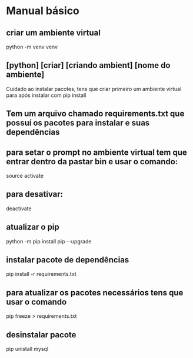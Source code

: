 # Manual básico

## criar um ambiente virtual

python -m venv venv

[python] [criar] [criando ambient] [nome do ambiente]
---
Cuidado ao instalar pacotes, tens que criar primeiro um ambiente virtual para após instalar com pip install

Tem um arquivo chamado requirements.txt que possuí os pacotes para instalar e suas dependências
---
## para setar o prompt no ambiente virtual tem que entrar dentro da pastar bin e usar o comando:
source activate

## para desativar:
deactivate

## atualizar o pip
python -m pip install pip --upgrade

## instalar pacote de dependências
pip install -r requirements.txt

## para atualizar os pacotes necessários tens que usar o comando
pip freeze > requirements.txt

## desinstalar pacote
pip unistall mysql
